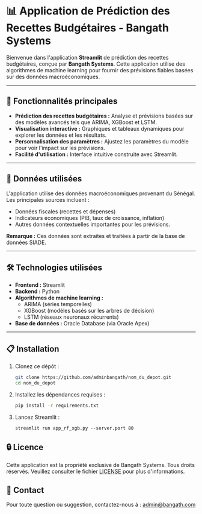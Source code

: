 # 📊 Application de Prédiction des Recettes Budgétaires - Bangath Systems

Bienvenue dans l'application **Streamlit** de prédiction des recettes budgétaires, conçue par **Bangath Systems**. Cette application utilise des algorithmes de machine learning pour fournir des prévisions fiables basées sur des données macroéconomiques.

---

## 🚀 Fonctionnalités principales
- **Prédiction des recettes budgétaires :** Analyse et prévisions basées sur des modèles avancés tels que ARIMA, XGBoost et LSTM.
- **Visualisation interactive :** Graphiques et tableaux dynamiques pour explorer les données et les résultats.
- **Personnalisation des paramètres :** Ajustez les paramètres du modèle pour voir l'impact sur les prévisions.
- **Facilité d'utilisation :** Interface intuitive construite avec Streamlit.

---

## 📂 Données utilisées
L'application utilise des données macroéconomiques provenant du Sénégal. Les principales sources incluent :
- Données fiscales (recettes et dépenses)
- Indicateurs économiques (PIB, taux de croissance, inflation)
- Autres données contextuelles importantes pour les prévisions.

**Remarque :** Ces données sont extraites et traitées à partir de la base de données SIADE.

---

## 🛠️ Technologies utilisées
- **Frontend :** Streamlit
- **Backend :** Python
- **Algorithmes de machine learning :**
  - ARIMA (séries temporelles)
  - XGBoost (modèles basés sur les arbres de décision)
  - LSTM (réseaux neuronaux récurrents)
- **Base de données :** Oracle Database (via Oracle Apex)

---

## 📋 Installation

1. Clonez ce dépôt :
   ```bash
   git clone https://github.com/adminbangath/nom_du_depot.git
   cd nom_du_depot
   ```
2. Installez les dépendances requises : 
   ```bash
   pip install -r requirements.txt
   ```
3. Lancez Streamlit :
   ```
   streamlit run app_rf_xgb.py --server.port 80
   ```
## 🔒 Licence
Cette application est la propriété exclusive de Bangath Systems. Tous droits réservés.
Veuillez consulter le fichier [LICENSE](https://github.com/adminbangath/predicteur_recettes/blob/main/LICENSE.md) pour plus d'informations.

## 📧 Contact
Pour toute question ou suggestion, contactez-nous à : admin@bangath.com


  
